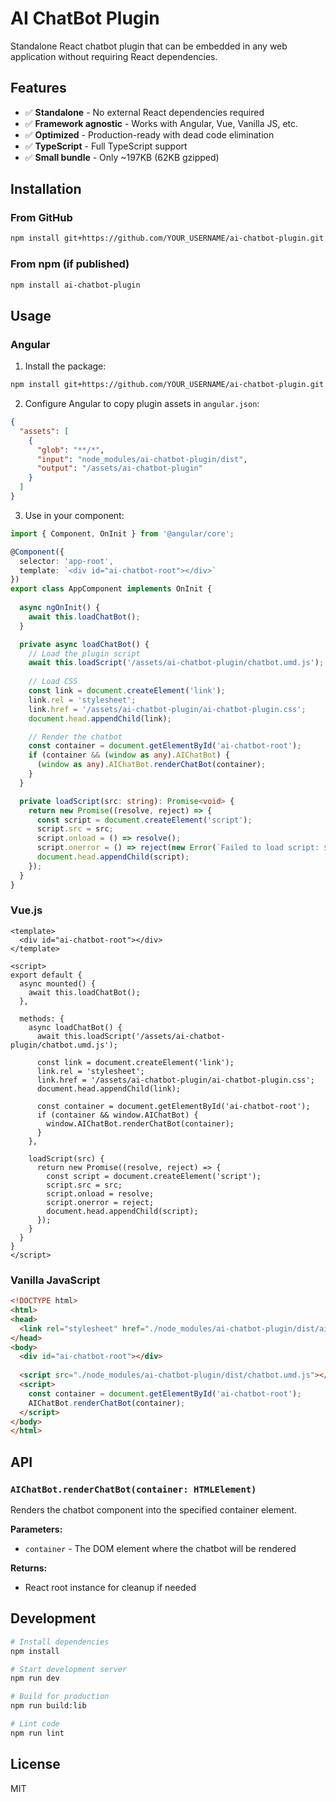 # AI ChatBot Plugin

Standalone React chatbot plugin that can be embedded in any web application without requiring React dependencies.

## Features

- ✅ **Standalone** - No external React dependencies required
- ✅ **Framework agnostic** - Works with Angular, Vue, Vanilla JS, etc.
- ✅ **Optimized** - Production-ready with dead code elimination
- ✅ **TypeScript** - Full TypeScript support
- ✅ **Small bundle** - Only ~197KB (62KB gzipped)

## Installation

### From GitHub

```bash
npm install git+https://github.com/YOUR_USERNAME/ai-chatbot-plugin.git
```

### From npm (if published)

```bash
npm install ai-chatbot-plugin
```

## Usage

### Angular

1. Install the package:
```bash
npm install git+https://github.com/YOUR_USERNAME/ai-chatbot-plugin.git
```

2. Configure Angular to copy plugin assets in `angular.json`:
```json
{
  "assets": [
    {
      "glob": "**/*",
      "input": "node_modules/ai-chatbot-plugin/dist",
      "output": "/assets/ai-chatbot-plugin"
    }
  ]
}
```

3. Use in your component:
```typescript
import { Component, OnInit } from '@angular/core';

@Component({
  selector: 'app-root',
  template: `<div id="ai-chatbot-root"></div>`
})
export class AppComponent implements OnInit {
  
  async ngOnInit() {
    await this.loadChatBot();
  }

  private async loadChatBot() {
    // Load the plugin script
    await this.loadScript('/assets/ai-chatbot-plugin/chatbot.umd.js');
    
    // Load CSS
    const link = document.createElement('link');
    link.rel = 'stylesheet';
    link.href = '/assets/ai-chatbot-plugin/ai-chatbot-plugin.css';
    document.head.appendChild(link);

    // Render the chatbot
    const container = document.getElementById('ai-chatbot-root');
    if (container && (window as any).AIChatBot) {
      (window as any).AIChatBot.renderChatBot(container);
    }
  }

  private loadScript(src: string): Promise<void> {
    return new Promise((resolve, reject) => {
      const script = document.createElement('script');
      script.src = src;
      script.onload = () => resolve();
      script.onerror = () => reject(new Error(`Failed to load script: ${src}`));
      document.head.appendChild(script);
    });
  }
}
```

### Vue.js

```vue
<template>
  <div id="ai-chatbot-root"></div>
</template>

<script>
export default {
  async mounted() {
    await this.loadChatBot();
  },
  
  methods: {
    async loadChatBot() {
      await this.loadScript('/assets/ai-chatbot-plugin/chatbot.umd.js');
      
      const link = document.createElement('link');
      link.rel = 'stylesheet';
      link.href = '/assets/ai-chatbot-plugin/ai-chatbot-plugin.css';
      document.head.appendChild(link);

      const container = document.getElementById('ai-chatbot-root');
      if (container && window.AIChatBot) {
        window.AIChatBot.renderChatBot(container);
      }
    },
    
    loadScript(src) {
      return new Promise((resolve, reject) => {
        const script = document.createElement('script');
        script.src = src;
        script.onload = resolve;
        script.onerror = reject;
        document.head.appendChild(script);
      });
    }
  }
}
</script>
```

### Vanilla JavaScript

```html
<!DOCTYPE html>
<html>
<head>
  <link rel="stylesheet" href="./node_modules/ai-chatbot-plugin/dist/ai-chatbot-plugin.css">
</head>
<body>
  <div id="ai-chatbot-root"></div>
  
  <script src="./node_modules/ai-chatbot-plugin/dist/chatbot.umd.js"></script>
  <script>
    const container = document.getElementById('ai-chatbot-root');
    AIChatBot.renderChatBot(container);
  </script>
</body>
</html>
```

## API

### `AIChatBot.renderChatBot(container: HTMLElement)`

Renders the chatbot component into the specified container element.

**Parameters:**
- `container` - The DOM element where the chatbot will be rendered

**Returns:**
- React root instance for cleanup if needed

## Development

```bash
# Install dependencies
npm install

# Start development server
npm run dev

# Build for production
npm run build:lib

# Lint code
npm run lint
```

## License

MIT